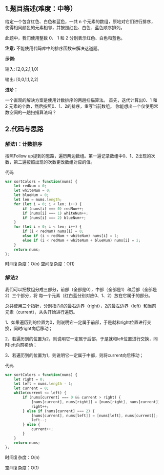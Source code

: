 ## 1.题目描述(难度：中等）

给定一个包含红色、白色和蓝色，一共 n 个元素的数组，原地对它们进行排序，使得相同颜色的元素相邻，并按照红色、白色、蓝色顺序排列。

此题中，我们使用整数 0、 1 和 2 分别表示红色、白色和蓝色。

**注意:**
不能使用代码库中的排序函数来解决这道题。

**示例:**

输入: [2,0,2,1,1,0]

输出: [0,0,1,1,2,2]

**进阶：**

一个直观的解决方案是使用计数排序的两趟扫描算法。
首先，迭代计算出0、1 和 2 元素的个数，然后按照0、1、2的排序，重写当前数组。
你能想出一个仅使用常数空间的一趟扫描算法吗？

## 2.代码与思路
### 解法1：计数排序
按照Follow up提到的思路，遍历两边数组。第一遍记录数组中0、1、2出现的次数，第二遍按照出现的次数更改数组对应的值。

代码
```javascript
var sortColors = function(nums) {
    let redNum = 0;
    let whiteNum = 0;
    let blueNum = 0;
    let len = nums.length;
    for (let i = 0; i < len; i++) {
        if (nums[i] === 0) redNum++;
        if (nums[i] === 1) whiteNum++;
        if (nums[i] === 2) blueNum++;
    }
    for (let i = 0; i < len; i++) {
        if (i < redNum) nums[i] = 0;
        else if (i < redNum + whiteNum) nums[i] = 1;
        else if (i < redNum + whiteNum + blueNum) nums[i] = 2;
    }
    return nums;
};
```
时间复杂度：O(n)
空间复杂度：O(1)
### 解法2

我们可以把数组分成三部分，前部（全部是0），中部（全部是1）和后部（全部是2）三个部分，将
每一个元素（红白蓝分别对应0、1、2）放在它属于的部分。

总共使用三个指针，分别指向0的最右边界（right），2的最左边界（left）和当前元素（current），从头开始进行遍历。

1、如果遍历到的位置为0，则说明它一定属于前部，于是就和right位置进行交换，同时right向后移动；

2、若遍历到的位置为2，则说明它一定属于后部，于是就和left位置进行交换，同时left向前移动；

3、若遍历到的位置为1，则说明它一定属于中部，则将current向后移动；

代码
```javascript
var sortColors = function(nums) {
    let right = 0;
    let left = nums.length - 1;
    let current = 0;
    while(current <= left) {
        if (nums[current] === 0 && current > right) {
            [nums[current], nums[right]] = [nums[right], nums[current]];
            right++;
        } else if (nums[current] === 2) {
            [nums[current], nums[left]] = [nums[left], nums[current]];
            left--;
        } else {
            current++;
        }
    }
    return nums;
};
```
时间复杂度：O(n)

空间复杂度：O(1)



